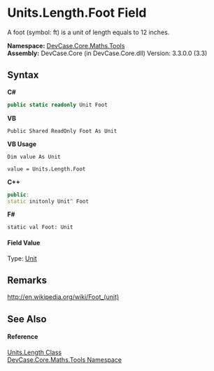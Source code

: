 # Units.Length.Foot Field
 

A foot (symbol: ft) is a unit of length equals to 12 inches.

**Namespace:**&nbsp;<a href="N_DevCase_Core_Maths_Tools">DevCase.Core.Maths.Tools</a><br />**Assembly:**&nbsp;DevCase.Core (in DevCase.Core.dll) Version: 3.3.0.0 (3.3)

## Syntax

**C#**<br />
``` C#
public static readonly Unit Foot
```

**VB**<br />
``` VB
Public Shared ReadOnly Foot As Unit
```

**VB Usage**<br />
``` VB Usage
Dim value As Unit

value = Units.Length.Foot

```

**C++**<br />
``` C++
public:
static initonly Unit^ Foot
```

**F#**<br />
``` F#
static val Foot: Unit
```


#### Field Value
Type: <a href="T_DevCase_Core_Maths_Unit">Unit</a>

## Remarks
<a href="http://en.wikipedia.org/wiki/Foot_(unit)" target="_blank">http://en.wikipedia.org/wiki/Foot_(unit)</a>

## See Also


#### Reference
<a href="T_DevCase_Core_Maths_Tools_Units_Length">Units.Length Class</a><br /><a href="N_DevCase_Core_Maths_Tools">DevCase.Core.Maths.Tools Namespace</a><br />